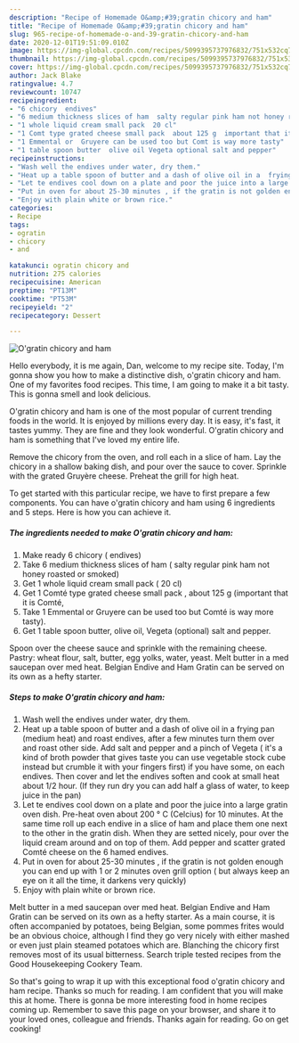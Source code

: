 ```yaml
---
description: "Recipe of Homemade O&amp;#39;gratin chicory and ham"
title: "Recipe of Homemade O&amp;#39;gratin chicory and ham"
slug: 965-recipe-of-homemade-o-and-39-gratin-chicory-and-ham
date: 2020-12-01T19:51:09.010Z
image: https://img-global.cpcdn.com/recipes/5099395737976832/751x532cq70/ogratin-chicory-and-ham-recipe-main-photo.jpg
thumbnail: https://img-global.cpcdn.com/recipes/5099395737976832/751x532cq70/ogratin-chicory-and-ham-recipe-main-photo.jpg
cover: https://img-global.cpcdn.com/recipes/5099395737976832/751x532cq70/ogratin-chicory-and-ham-recipe-main-photo.jpg
author: Jack Blake
ratingvalue: 4.7
reviewcount: 10747
recipeingredient:
- "6 chicory  endives"
- "6 medium thickness slices of ham  salty regular pink ham not honey roasted or smoked"
- "1 whole liquid cream small pack  20 cl"
- "1 Comt type grated cheese small pack  about 125 g  important that it is Comt"
- "1 Emmental or  Gruyere can be used too but Comt is way more tasty"
- "1 table spoon butter  olive oil Vegeta optional salt and pepper"
recipeinstructions:
- "Wash well the endives under water, dry them."
- "Heat up a table spoon of butter and a dash of olive oil in a  frying pan (medium heat) and roast endives, after a few minutes  turn them over and roast other side.  Add salt and pepper and a pinch of Vegeta ( it&#39;s a kind of broth powder that gives taste you can use vegetable stock cube instead but crumble it with your fingers first) if you have some, on each endives. Then cover and let the endives soften and cook at small heat about 1/2 hour. (If they run dry you can add half a glass of water, to keep juice in the pan)"
- "Let te endives cool down on a plate and poor the juice into a large  gratin oven dish. Pre-heat oven about 200 ° C (Celcius) for 10 minutes. At the same time roll up each endive in a slice of ham and place them one next to the other in the gratin dish.  When they are setted nicely, pour over the liquid cream around  and on top of them. Add pepper and scatter grated Comté cheese on the 6 hamed endives."
- "Put in oven for about 25-30 minutes , if the gratin is not golden enough you can end up with 1 or 2 minutes oven grill option ( but always keep an eye on it all the time, it darkens very quickly)"
- "Enjoy with plain white or brown rice."
categories:
- Recipe
tags:
- ogratin
- chicory
- and

katakunci: ogratin chicory and 
nutrition: 275 calories
recipecuisine: American
preptime: "PT13M"
cooktime: "PT53M"
recipeyield: "2"
recipecategory: Dessert

---
```



![O&#39;gratin chicory and ham](https://img-global.cpcdn.com/recipes/5099395737976832/751x532cq70/ogratin-chicory-and-ham-recipe-main-photo.jpg)

Hello everybody, it is me again, Dan, welcome to my recipe site. Today, I'm gonna show you how to make a distinctive dish, o&#39;gratin chicory and ham. One of my favorites food recipes. This time, I am going to make it a bit tasty. This is gonna smell and look delicious.

O&#39;gratin chicory and ham is one of the most popular of current trending foods in the world. It is enjoyed by millions every day. It is easy, it's fast, it tastes yummy. They are fine and they look wonderful. O&#39;gratin chicory and ham is something that I've loved my entire life.

Remove the chicory from the oven, and roll each in a slice of ham. Lay the chicory in a shallow baking dish, and pour over the sauce to cover. Sprinkle with the grated Gruyère cheese. Preheat the grill for high heat.


To get started with this particular recipe, we have to first prepare a few components. You can have o&#39;gratin chicory and ham using 6 ingredients and 5 steps. Here is how you can achieve it.

<!--inarticleads1-->

##### The ingredients needed to make O&#39;gratin chicory and ham:

1. Make ready 6 chicory ( endives)
1. Take 6 medium thickness slices of ham ( salty regular pink ham not honey roasted or smoked)
1. Get 1 whole liquid cream small pack ( 20 cl)
1. Get 1 Comté type grated cheese small pack , about 125 g  (important that it is Comté,
1. Take 1 Emmental or  Gruyere can be used too but Comté is way more tasty).
1. Get 1 table spoon butter,  olive oil, Vegeta (optional) salt and pepper.


Spoon over the cheese sauce and sprinkle with the remaining cheese. Pastry: wheat flour, salt, butter, egg yolks, water, yeast. Melt butter in a med saucepan over med heat. Belgian Endive and Ham Gratin can be served on its own as a hefty starter. 

<!--inarticleads2-->

##### Steps to make O&#39;gratin chicory and ham:

1. Wash well the endives under water, dry them.
1. Heat up a table spoon of butter and a dash of olive oil in a  frying pan (medium heat) and roast endives, after a few minutes  turn them over and roast other side.  Add salt and pepper and a pinch of Vegeta ( it&#39;s a kind of broth powder that gives taste you can use vegetable stock cube instead but crumble it with your fingers first) if you have some, on each endives. Then cover and let the endives soften and cook at small heat about 1/2 hour. (If they run dry you can add half a glass of water, to keep juice in the pan)
1. Let te endives cool down on a plate and poor the juice into a large  gratin oven dish. Pre-heat oven about 200 ° C (Celcius) for 10 minutes. At the same time roll up each endive in a slice of ham and place them one next to the other in the gratin dish.  When they are setted nicely, pour over the liquid cream around  and on top of them. Add pepper and scatter grated Comté cheese on the 6 hamed endives.
1. Put in oven for about 25-30 minutes , if the gratin is not golden enough you can end up with 1 or 2 minutes oven grill option ( but always keep an eye on it all the time, it darkens very quickly)
1. Enjoy with plain white or brown rice.


Melt butter in a med saucepan over med heat. Belgian Endive and Ham Gratin can be served on its own as a hefty starter. As a main course, it is often accompanied by potatoes, being Belgian, some pommes frites would be an obvious choice, although I find they go very nicely with either mashed or even just plain steamed potatoes which are. Blanching the chicory first removes most of its usual bitterness. Search triple tested recipes from the Good Housekeeping Cookery Team. 

So that's going to wrap it up with this exceptional food o&#39;gratin chicory and ham recipe. Thanks so much for reading. I am confident that you will make this at home. There is gonna be more interesting food in home recipes coming up. Remember to save this page on your browser, and share it to your loved ones, colleague and friends. Thanks again for reading. Go on get cooking!
